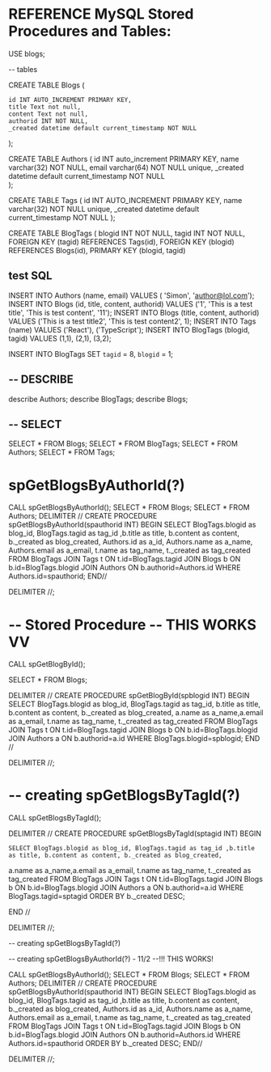 



# REFERENCE MySQL Stored Procedures and Tables:

USE blogs;

-- tables

CREATE TABLE Blogs (

	id INT AUTO_INCREMENT PRIMARY KEY,
    title Text not null,
	content Text not null,
    authorid INT NOT NULL,
	_created datetime default current_timestamp NOT NULL
);

CREATE TABLE Authors (
	id INT auto_increment PRIMARY KEY,
	name varchar(32) NOT NULL,
	email varchar(64) NOT NULL unique,
	_created datetime default current_timestamp NOT NULL    
);

CREATE TABLE Tags (
	id INT AUTO_INCREMENT PRIMARY KEY,
	name varchar(32) NOT NULL unique,
	_created datetime default current_timestamp NOT NULL
);

CREATE TABLE BlogTags (
	blogid INT NOT NULL,
    tagid INT NOT NULL,
	FOREIGN KEY (tagid) REFERENCES Tags(id),
    FOREIGN KEY (blogid) REFERENCES Blogs(id),
    PRIMARY KEY (blogid, tagid)

## test SQL

INSERT INTO Authors (name, email) VALUES ( 'Simon', 'author@lol.com');
INSERT INTO Blogs (id, title, content, authorid) VALUES ('1', 'This is a test title', 'This is test content', '11');
INSERT INTO Blogs (title, content, authorid) VALUES ('This is a test title2', 'This is test content2', 1);
INSERT INTO Tags (name) VALUES ('React'), ('TypeScript');
INSERT INTO BlogTags (blogid, tagid) VALUES (1,1), (2,1), (3,2);

INSERT INTO BlogTags SET `tagid` = 8, `blogid` = 1; 

## -- DESCRIBE

describe Authors;
describe BlogTags;
describe Blogs;

## -- SELECT

SELECT * FROM Blogs;
SELECT * FROM BlogTags;
SELECT * FROM Authors;
SELECT * FROM Tags;

# spGetBlogsByAuthorId(?) 

CALL spGetBlogsByAuthorId();
SELECT * FROM Blogs;
SELECT * FROM Authors;
DELIMITER //
CREATE PROCEDURE spGetBlogsByAuthorId(spauthorid INT)
BEGIN
	SELECT BlogTags.blogid as blog_id, BlogTags.tagid as tag_id ,b.title as title, b.content as content, b._created as blog_created,
		Authors.id as a_id, Authors.name as a_name, Authors.email as a_email, t.name as tag_name, t._created as tag_created 
		FROM BlogTags
		JOIN Tags t
		ON t.id=BlogTags.tagid
		JOIN Blogs b
		ON b.id=BlogTags.blogid
		JOIN Authors
		ON b.authorid=Authors.id
			WHERE Authors.id=spauthorid;
END//

DELIMITER //;


# -- Stored Procedure --   THIS WORKS VV

CALL spGetBlogById();

SELECT * FROM Blogs;

DELIMITER //
CREATE PROCEDURE spGetBlogById(spblogid INT)
	BEGIN
		SELECT BlogTags.blogid as blog_id, BlogTags.tagid as tag_id,
        b.title as title, b.content as content, b._created as blog_created,
        a.name as a_name,a.email as a_email, 
        t.name as tag_name, t._created as tag_created 
        FROM BlogTags
            JOIN Tags t
            ON t.id=BlogTags.tagid
                JOIN Blogs b
                ON b.id=BlogTags.blogid
                    JOIN Authors a
                    ON b.authorid=a.id
                    WHERE BlogTags.blogid=spblogid;
    END //

DELIMITER //;

# -- creating spGetBlogsByTagId(?)

CALL spGetBlogsByTagId();

DELIMITER //
CREATE PROCEDURE spGetBlogsByTagId(sptagid INT)
	BEGIN
    
    SELECT BlogTags.blogid as blog_id, BlogTags.tagid as tag_id ,b.title as title, b.content as content, b._created as blog_created,
a.name as a_name,a.email as a_email, t.name as tag_name, t._created as tag_created 
FROM BlogTags
JOIN Tags t
ON t.id=BlogTags.tagid
JOIN Blogs b
ON b.id=BlogTags.blogid
JOIN Authors a
ON b.authorid=a.id
WHERE BlogTags.tagid=sptagid
ORDER BY b._created DESC;
    
END //

DELIMITER //;



-- creating spGetBlogsByTagId(?)



-- creating spGetBlogsByAuthorId(?) - 11/2 --!!! THIS WORKS!

CALL spGetBlogsByAuthorId();
SELECT * FROM Blogs;
SELECT * FROM Authors;
DELIMITER //
CREATE PROCEDURE spGetBlogsByAuthorId(spauthorid INT)
BEGIN
	SELECT BlogTags.blogid as blog_id, BlogTags.tagid as tag_id ,b.title as title, b.content as content, b._created as blog_created,
		Authors.id as a_id, Authors.name as a_name, Authors.email as a_email, t.name as tag_name, t._created as tag_created 
		FROM BlogTags
		JOIN Tags t
		ON t.id=BlogTags.tagid
		JOIN Blogs b
		ON b.id=BlogTags.blogid
		JOIN Authors
		ON b.authorid=Authors.id
			WHERE Authors.id=spauthorid
            ORDER BY b._created DESC;
END//

DELIMITER //;


